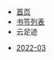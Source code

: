 - [首页](README.md)
- [书签列表](main.md)
- 云足迹
<!-- footmarks -->
  * [2022-03](footmarks/2022-03.md)

<!-- footmarks end-->